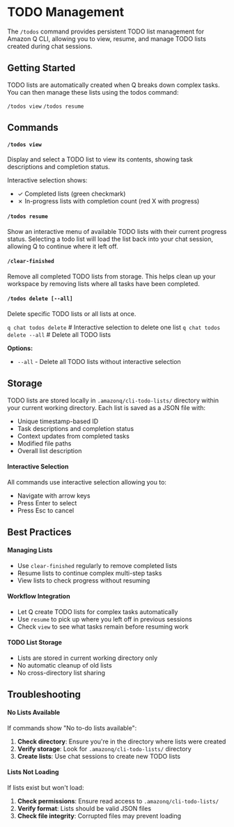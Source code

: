 # TODO Management

The `/todos` command provides persistent TODO list management for Amazon Q CLI, allowing you to view, resume, and manage TODO lists created during chat sessions.

## Getting Started

TODO lists are automatically created when Q breaks down complex tasks. You can then manage these lists using the todos command:

`/todos view`
`/todos resume`

## Commands

#### `/todos view`

Display and select a TODO list to view its contents, showing task descriptions and completion status.

Interactive selection shows:
- ✓ Completed lists (green checkmark)
- ✗ In-progress lists with completion count (red X with progress)

#### `/todos resume`

Show an interactive menu of available TODO lists with their current progress status. Selecting a todo list will load the list back into your chat session, allowing Q to continue where it left off.

#### `/clear-finished`

Remove all completed TODO lists from storage. This helps clean up your workspace by removing lists where all tasks have been completed.

#### `/todos delete [--all]`

Delete specific TODO lists or all lists at once.

`q chat todos delete` # Interactive selection to delete one list
`q chat todos delete --all` # Delete all TODO lists

**Options:**
- `--all` - Delete all TODO lists without interactive selection

## Storage

TODO lists are stored locally in `.amazonq/cli-todo-lists/` directory within your current working directory. Each list is saved as a JSON file with:

- Unique timestamp-based ID
- Task descriptions and completion status  
- Context updates from completed tasks
- Modified file paths
- Overall list description

#### Interactive Selection

All commands use interactive selection allowing you to:
- Navigate with arrow keys
- Press Enter to select
- Press Esc to cancel

## Best Practices

#### Managing Lists

- Use `clear-finished` regularly to remove completed lists
- Resume lists to continue complex multi-step tasks
- View lists to check progress without resuming

#### Workflow Integration

- Let Q create TODO lists for complex tasks automatically
- Use `resume` to pick up where you left off in previous sessions
- Check `view` to see what tasks remain before resuming work

#### TODO List Storage

- Lists are stored in current working directory only
- No automatic cleanup of old lists
- No cross-directory list sharing

## Troubleshooting

#### No Lists Available

If commands show "No to-do lists available":

1. **Check directory**: Ensure you're in the directory where lists were created
2. **Verify storage**: Look for `.amazonq/cli-todo-lists/` directory
3. **Create lists**: Use chat sessions to create new TODO lists

#### Lists Not Loading

If lists exist but won't load:

1. **Check permissions**: Ensure read access to `.amazonq/cli-todo-lists/`
2. **Verify format**: Lists should be valid JSON files
3. **Check file integrity**: Corrupted files may prevent loading
